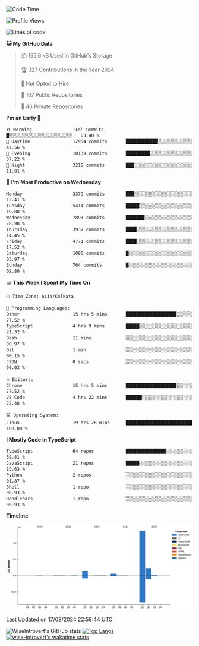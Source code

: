 <!--START_SECTION:waka-->
![Code Time](http://img.shields.io/badge/Code%20Time-1%2C531%20hrs-blue)

![Profile Views](http://img.shields.io/badge/Profile%20Views-0-blue)

![Lines of code](https://img.shields.io/badge/From%20Hello%20World%20I%27ve%20Written-18.8%20million%20lines%20of%20code-blue)

**🐱 My GitHub Data** 

> 📦 165.6 kB Used in GitHub's Storage 
 > 
> 🏆 327 Contributions in the Year 2024
 > 
> 🚫 Not Opted to Hire
 > 
> 📜 107 Public Repositories 
 > 
> 🔑 46 Private Repositories 
 > 
**I'm an Early 🐤** 

```text
🌞 Morning                927 commits         █░░░░░░░░░░░░░░░░░░░░░░░░   03.40 % 
🌆 Daytime                12954 commits       ████████████░░░░░░░░░░░░░   47.56 % 
🌃 Evening                10139 commits       █████████░░░░░░░░░░░░░░░░   37.22 % 
🌙 Night                  3218 commits        ███░░░░░░░░░░░░░░░░░░░░░░   11.81 % 
```
📅 **I'm Most Productive on Wednesday** 

```text
Monday                   3379 commits        ███░░░░░░░░░░░░░░░░░░░░░░   12.41 % 
Tuesday                  5414 commits        █████░░░░░░░░░░░░░░░░░░░░   19.88 % 
Wednesday                7893 commits        ███████░░░░░░░░░░░░░░░░░░   28.98 % 
Thursday                 3937 commits        ████░░░░░░░░░░░░░░░░░░░░░   14.45 % 
Friday                   4771 commits        ████░░░░░░░░░░░░░░░░░░░░░   17.52 % 
Saturday                 1080 commits        █░░░░░░░░░░░░░░░░░░░░░░░░   03.97 % 
Sunday                   764 commits         █░░░░░░░░░░░░░░░░░░░░░░░░   02.80 % 
```


📊 **This Week I Spent My Time On** 

```text
🕑︎ Time Zone: Asia/Kolkata

💬 Programming Languages: 
Other                    15 hrs 5 mins       ███████████████████░░░░░░   77.52 % 
TypeScript               4 hrs 9 mins        █████░░░░░░░░░░░░░░░░░░░░   21.32 % 
Bash                     11 mins             ░░░░░░░░░░░░░░░░░░░░░░░░░   00.97 % 
Git                      1 min               ░░░░░░░░░░░░░░░░░░░░░░░░░   00.15 % 
JSON                     0 secs              ░░░░░░░░░░░░░░░░░░░░░░░░░   00.03 % 

🔥 Editors: 
Chrome                   15 hrs 5 mins       ███████████████████░░░░░░   77.52 % 
VS Code                  4 hrs 22 mins       ██████░░░░░░░░░░░░░░░░░░░   22.48 % 

💻 Operating System: 
Linux                    19 hrs 28 mins      █████████████████████████   100.00 % 
```

**I Mostly Code in TypeScript** 

```text
TypeScript               64 repos            ███████████████░░░░░░░░░░   59.81 % 
JavaScript               21 repos            █████░░░░░░░░░░░░░░░░░░░░   19.63 % 
Python                   2 repos             ░░░░░░░░░░░░░░░░░░░░░░░░░   01.87 % 
Shell                    1 repo              ░░░░░░░░░░░░░░░░░░░░░░░░░   00.93 % 
Handlebars               1 repo              ░░░░░░░░░░░░░░░░░░░░░░░░░   00.93 % 
```



**Timeline**

![Lines of Code chart](https://raw.githubusercontent.com/wise-introvert/wise-introvert/master/assets/bar_graph.png)


 Last Updated on 17/08/2024 22:58:44 UTC
<!--END_SECTION:waka-->

![WiseIntrovert's GitHub stats](https://github-readme-stats.vercel.app/api?username=wise-introvert&count_private=true&show_icons=true)
[![Top Langs](https://github-readme-stats.vercel.app/api/top-langs/?username=wise-introvert&langs_count=10)](https://github.com/anuraghazra/github-readme-stats)
[![wise-introvert's wakatime stats](https://github-readme-stats.vercel.app/api/wakatime?username=wiseintrovert)](https://github.com/anuraghazra/github-readme-stats)
